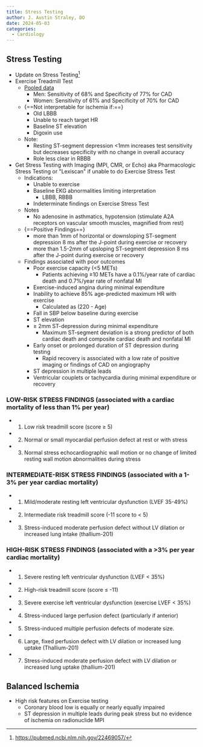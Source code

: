 ```yaml
---
title: Stress Testing
author: J. Austin Straley, DO
date: 2024-05-03
categories:
  - Cardiology
---
```


## Stress Testing

- Update on Stress Testing[^1]
- Exercise Treadmill Test
    - [Pooled data][1]
        - Men: Sensitivity of 68% and Specificity of 77% for CAD
        - Women: Sensitivity of 61% and Specificity of 70% for CAD
    - {==Not interpretable for ischemia if:==}
        - Old LBBB
        - Unable to reach target HR
        - Baseline ST elevation
        - Digoxin use
    - Note:
        - Resting ST-segment depression <1mm increases test sensitivity but decreases specificity with no change in overall accuracy
        - Role less clear in RBBB
- Get Stress Testing with Imaging (MPI, CMR, or Echo) aka Pharmacologic Stress Testing or "Lexiscan" if unable to do Exercise Stress Test
    - Indications:
        - Unable to exercise
        - Baseline EKG abnormalities limiting interpretation
            - LBBB, RBBB
        - Indeterminate findings on Exercise Stress Test
    - Notes
        - No adenosine in asthmatics, hypotension (stimulate A2A receptors on vascular smooth muscles, magnified from rest)
    - {==Positive Findings==}
        - more than 1mm of horizontal or downsloping ST-segment depression 8 ms after the J-point during exercise or recovery
        - more than 1.5-2mm of upsloping ST-segment depression 8 ms after the J-point during exercise or recovery
    - Findings associated with poor outcomes
        - Poor exercise capacity (<5 METs)
            - Patients achieving ≥10 METs have a 0.1%/year rate of cardiac death and 0.7%/year rate of nonfatal MI
        - Exercise-induced angina during minimal expenditure
        - Inability to achieve 85% age-predicted maximum HR with exercise
            - Calculated as (220 - Age)
        - Fall in SBP below baseline during exercise
        - ST elevation
        - ≥ 2mm ST-depression during minimal expenditure
            - Maximum ST-segment deviation is a strong predictor of both cardiac death and composite cardiac death and nonfatal MI
        - Early onset or prolonged duration of ST depression during testing
            - Rapid recovery is associated with a low rate of positive imaging or findings of CAD on angiography
        - ST depression in multiple leads
        - Ventricular couplets or tachycardia during minimal expenditure or recovery

### LOW-RISK STRESS FINDINGS (associated with a cardiac mortality of less than 1% per year)

- 1. Low risk treadmill score (score ≥ 5)
- 2. Normal or small myocardial perfusion defect at rest or with stress
- 3. Normal stress echocardiographic wall motion or no change of limited resting wall motion abnormalities during stress

### INTERMEDIATE-RISK STRESS FINDINGS (associated with a 1-3% per year cardiac mortality)

- 1. Mild/moderate resting left ventricular dysfunction (LVEF 35-49%)
- 2. Intermediate risk treadmill score (-11 score to < 5)
- 3. Stress-induced moderate perfusion defect without LV dilation or increased lung intake (thallium-201)

### HIGH-RISK STRESS FINDINGS (associated with a >3% per year cardiac mortality)

- 1. Severe resting left ventricular dysfunction (LVEF < 35%)
- 2. High-risk treadmill score (score ≤ -11)
- 3. Severe exercise left ventricular dysfunction (exercise LVEF < 35%)
- 4. Stress-induced large perfusion defect (particularly if anterior)
- 5. Stress-induced multiple perfusion defects of moderate size.
- 6. Large, fixed perfusion defect with LV dilation or increased lung uptake (Thallium-201)
- 7. Stress-induced moderate perfusion defect with LV dilation or increased lung uptake (thallium-201)

## Balanced Ischemia

- High risk features on Exercise testing
    - Coronary blood low is equally or nearly equally impaired
    - ST depression in multiple leads during peak stress but no evidence of ischemia on radionuclide MPI

[^1]: https://pubmed.ncbi.nlm.nih.gov/22469057/

[1]: https://pubmed.ncbi.nlm.nih.gov/23877260/{:target="_blank"}
